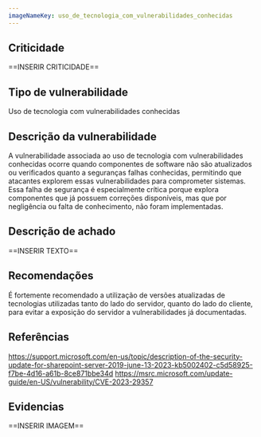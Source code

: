 ```yaml
---
imageNameKey: uso_de_tecnologia_com_vulnerabilidades_conhecidas
---
```

## Criticidade
==INSERIR CRITICIDADE==
## Tipo de vulnerabilidade
Uso de tecnologia com vulnerabilidades conhecidas 
## Descrição da vulnerabilidade
A vulnerabilidade associada ao uso de tecnologia com vulnerabilidades conhecidas ocorre quando componentes de software não são atualizados ou verificados quanto a seguranças falhas conhecidas, permitindo que atacantes explorem essas vulnerabilidades para comprometer sistemas. Essa falha de segurança é especialmente crítica porque explora componentes que já possuem correções disponíveis, mas que por negligência ou falta de conhecimento, não foram implementadas. 
## Descrição de achado
==INSERIR TEXTO==
## Recomendações
É fortemente recomendado a utilização de versões atualizadas de tecnologias utilizadas tanto do lado do servidor, quanto do lado do cliente, para evitar a exposição do servidor a vulnerabilidades já documentadas.
## Referências
https://support.microsoft.com/en-us/topic/description-of-the-security-update-for-sharepoint-server-2019-june-13-2023-kb5002402-c5d58925-f7be-4d16-a61b-8ce871bbe34d
https://msrc.microsoft.com/update-guide/en-US/vulnerability/CVE-2023-29357
## Evidencias
==INSERIR IMAGEM==